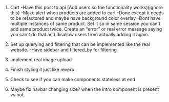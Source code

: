 1. Cart
	-Have this post to api (Add users so the functionality works)(ignore this) 
	-Make alert when products are added to cart
		-Done except it needs to be refactored and maybe have background color overlay
	-Dont have multiple instances of same product. Set it so in same session you can't add same product twice. Create an “error” or real error message saying you can't do that and disallow users from actually adding it again.

2. Set up querying and filtering that can be implemented like the real website.
	-Have sidebar and filtered_by for filtering

3. Implement real image upload

4. Finish styling it just like reverb

5. Check to see if you can make components stateless at end

6. Maybe fix navbar changing size? when the intro component is present vs not.